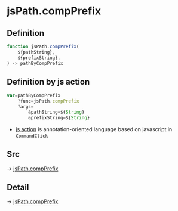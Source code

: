 # jsPath.compPrefix

## Definition

```js.js
function jsPath.compPrefix(
	${pathString},
	${prefixString},
) -> pathByCompPrefix
```


## Definition by js action

```js.js
var=pathByCompPrefix
	?func=jsPath.compPrefix
	?args=
		&pathString=${String}
		&prefixString=${String}
```

- [js action](#) is annotation-oriented language based on javascript in `CommandClick`



## Src

-> [jsPath.compPrefix](https://github.com/puutaro/CommandClick/blob/master/app/src/main/java/com/puutaro/commandclick/fragment_lib/terminal_fragment/js_interface/JsPath.kt#L15)

## Detail

-> [jsPath.compPrefix](https://github.com/puutaro/CommandClick/blob/master/md/developer/js_interface/details/JsPath/compPrefix.md)
